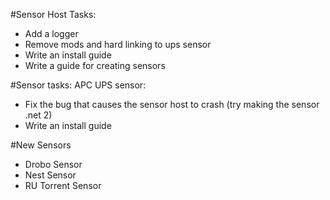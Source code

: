 #Sensor Host Tasks:
* Add a logger
* Remove mods and hard linking to ups sensor
* Write an install guide
* Write a guide for creating sensors

#Sensor tasks:
APC UPS sensor: 
* Fix the bug that causes the sensor host to crash (try making the sensor .net 2)
* Write an install guide

#New Sensors
* Drobo Sensor
* Nest Sensor
* RU Torrent Sensor
